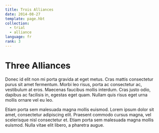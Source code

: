 ```yaml
---
title: Trois Alliances
date: 2014-08-27
template: page.hbt
collection:
  - trial
  - alliance
language: fr
rank: 3
---
```


Three Alliances
===============

Donec id elit non mi porta gravida at eget metus. Cras mattis consectetur purus sit amet fermentum. Morbi leo risus, porta ac consectetur ac, vestibulum at eros. Maecenas faucibus mollis interdum. Cras justo odio, dapibus ac facilisis in, egestas eget quam. Nullam quis risus eget urna mollis ornare vel eu leo.

Etiam porta sem malesuada magna mollis euismod. Lorem ipsum dolor sit amet, consectetur adipiscing elit. Praesent commodo cursus magna, vel scelerisque nisl consectetur et. Etiam porta sem malesuada magna mollis euismod. Nulla vitae elit libero, a pharetra augue.